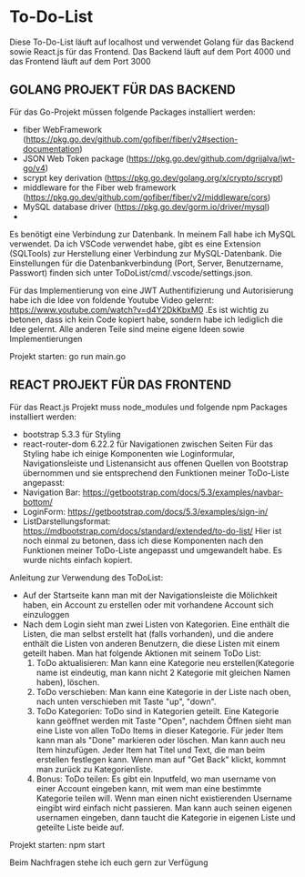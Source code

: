 # To-Do-List
Diese To-Do-List läuft auf localhost und verwendet Golang für das Backend sowie React.js für das Frontend. Das Backend läuft auf dem Port 4000 und das Frontend läuft auf dem Port 3000

## GOLANG PROJEKT FÜR DAS BACKEND
Für das Go-Projekt müssen folgende Packages installiert werden:
  - fiber WebFramework (https://pkg.go.dev/github.com/gofiber/fiber/v2#section-documentation)
  - JSON Web Token package (https://pkg.go.dev/github.com/dgrijalva/jwt-go/v4)
  - scrypt key derivation (https://pkg.go.dev/golang.org/x/crypto/scrypt)
  - middleware for the Fiber web framework (https://pkg.go.dev/github.com/gofiber/fiber/v2/middleware/cors)
  - MySQL database driver (https://pkg.go.dev/gorm.io/driver/mysql)
  - 
Es benötigt eine Verbindung zur Datenbank. In meinem Fall habe ich MySQL verwendet. Da ich VSCode verwendet habe, gibt es eine Extension (SQLTools) zur Herstellung einer Verbindung zur MySQL-Datenbank. Die Einstellungen für die Datenbankverbindung (Port, Server, Benutzername, Passwort) finden sich unter ToDoList/cmd/.vscode/settings.json.

Für das Implementierung von eine JWT Authentifizierung und Autorisierung habe ich die Idee von foldende Youtube Video gelernt: https://www.youtube.com/watch?v=d4Y2DkKbxM0 .Es ist wichtig zu betonen, dass ich kein Code kopiert habe, sondern habe ich lediglich die Idee gelernt. Alle anderen Teile sind meine eigene Ideen sowie Implementierungen

Projekt starten: go run main.go


## REACT PROJEKT FÜR DAS FRONTEND
Für das React.js Projekt muss node_modules und folgende npm Packages installiert werden:
  - bootstrap 5.3.3 für Styling
  - react-router-dom 6.22.2 für Navigationen zwischen Seiten
Für das Styling habe ich einige Komponenten wie Loginformular, Navigationsleiste und Listenansicht aus offenen Quellen von Bootstrap übernommen und sie entsprechend den Funktionen meiner ToDo-Liste angepasst:
  - Navigation Bar: https://getbootstrap.com/docs/5.3/examples/navbar-bottom/
  - LoginForm: https://getbootstrap.com/docs/5.3/examples/sign-in/
  - ListDarstellungsformat: https://mdbootstrap.com/docs/standard/extended/to-do-list/
Hier ist noch einmal zu betonen, dass ich diese Komponenten nach den Funktionen meiner ToDo-Liste angepasst und umgewandelt habe. Es wurde nichts einfach kopiert.

Anleitung zur Verwendung des ToDoList:
- Auf der Startseite kann man mit der Navigationsleiste die Mölichkeit haben, ein Account zu erstellen oder mit vorhandene Account sich einzuloggen
- Nach dem Login sieht man zwei Listen von Kategorien. Eine enthält die Listen, die man selbst erstellt hat (falls vorhanden), und die andere enthält die Listen von anderen Benutzern, die diese Listen mit einem geteilt haben. Man hat folgende Aktionen mit seinem ToDo List:
    1. ToDo aktualisieren: Man kann eine Kategorie neu erstellen(Kategorie name ist eindeutig, man kann nicht 2 Kategorie mit gleichen Namen haben), löschen.
    2. ToDo verschieben: Man kann eine Kategorie in der Liste nach oben, nach unten verschieben mit Taste "up", "down".
    3. ToDo Kategorien: ToDo sind in Kategorien geteilt. Eine Kategorie kann geöffnet werden mit Taste "Open", nachdem Öffnen sieht man eine Liste von allen ToDo Items
       in dieser Kategorie. Für jeder Item kann man als "Done" markieren oder löschen. Man kann auch neu Item hinzufügen. Jeder Item hat Titel und Text, die man beim erstellen festlegen kann. Wenn
       man auf "Get Back" klickt, kommnt man zurück zu Kategorienliste.
    4. Bonus: ToDo teilen: Es gibt ein Inputfeld, wo man username von einer Account eingeben kann, mit wem man eine bestimmte Kategorie teilen will. Wenn man einen nicht existierenden Username eingibt
       wird einfach nicht passieren. Man kann auch seinen eigenen usernamen eingeben, dann taucht die Kategorie in eigenen Liste und geteilte Liste beide auf.
       
Projekt starten: npm start

Beim Nachfragen stehe ich euch gern zur Verfügung

